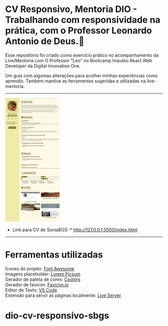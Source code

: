 # CV Responsivo, Mentoria  DIO - Trabalhando com responsividade na prática, com o Professor Leonardo Antonio de Deus.:page_with_curl:


Esse repositório foi criado como exercício prático no acompanhamento da Live/Mentoria com O Professor "Leo" no Bootcamp Impulso React Web Developer da Digital Innovation One.

Um guia com algumas alterações para acolher minhas experiências como aprendiz. Também mantive as ferramentas sugeridas e utilizadas na live-mentoria. 

-----

<img src="/img/CR.jpg" alt="AnVIL Image" title="Bootcamp Impulso React Web Developer" style="zoom:50%;" />


* Link para CV de SoniaBGS: * http://127.0.0.1:5500/index.html
---

# Ferramentas utilizadas

Ícones do projeto: [Font Awesome](https://fontawesome.com/)  
Imagens placeholder: [Lorem Picsum](https://picsum.photos/)  
Gerador de paleta de cores: [Coolors](https://coolors.co)  
Gerador de favicon: [Favicon.io](https://link-url-here.org)  
Editor de Texto: [VS Code](https://code.visualstudio.com/)  
Extensão para servir as páginas localmente: [Live Server](https://marketplace.visualstudio.com/items?itemName=ritwickdey.LiveServer)  

# dio-cv-responsivo-sbgs
